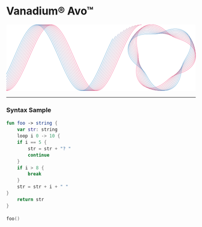 # Vanadium&reg; Avo&trade;

![Image](logo/full/avo_full.png)

---

### Syntax Sample

```kotlin
fun foo -> string {
    var str: string
    loop i 0 -> 10 {
    if i == 5 {
        str = str + "? "
        continue
    }
    if i > 8 {
        break
    }
    str = str + i + " "
}
    return str
}

foo()
```
